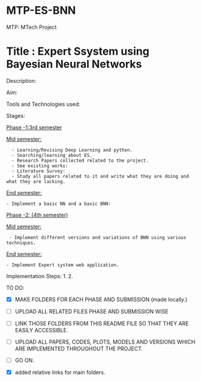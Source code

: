 # MTP-ES-BNN
MTP: MTech Project

# Title : Expert Ssystem using Bayesian Neural Networks

Description:

Aim:

Tools and Technologies used:

Stages:

  [Phase -1:3rd semester](../master/PHASE%20-1/)
    
   [Mid semester:](../master/PHASE%20-1/1-%203RD%20SEMESTER%20MID/)
   
      - Learning/Revising Deep Learning and python.
      - Searching/learning about ES.
      - Research Papers collected related to the project.
      - See existing works:
      - Literature Survey:
      - Study all papers related to it and write what they are doing and what they are lacking.
      
   [End semester:](../master/PHASE%20-1/1-%203RD%20SEMESTER%20END/)
   
    - Implement a basic NN and a basic BNN:
    
  [Phase -2: (4th semester)]((../blob/master/PHASE%20-2/))
    
   [Mid semester:](../master/PHASE%20-1/1-%204TH%20SEMESTER%20MID/)
   
     - Implement different versions and variations of BNN using various techniques.
     
   [End semester:](../master/PHASE%20-1/1-%204TH%20SEMESTER%20END/)
   
    - Implement Expert system web application.

Implementation Steps:
    1.
    2.
    
TO DO:
  - [x] MAKE FOLDERS FOR EACH PHASE AND SUBMISSION (made locally.)
  - [ ] UPLOAD ALL RELATED FILES PHASE AND SUBMISSION WISE
  - [ ] LINK THOSE FOLDERS FROM THIS README FILE SO THAT THEY ARE EASILY ACCESSIBLE.
  - [ ] UPLOAD ALL PAPERS, CODES, PLOTS, MODELS AND VERSIONS WHICH ARE IMPLEMENTED THROUGHOUT THE PROJECT.
  - [ ] GO ON. 
  - [X] added relative links for main folders.
   
